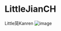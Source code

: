 # LittleJianCH
Little简Kanren
![image](https://user-images.githubusercontent.com/57285379/192443676-a067a8ee-21b1-43d4-8bf1-c580cf838ae7.png)

